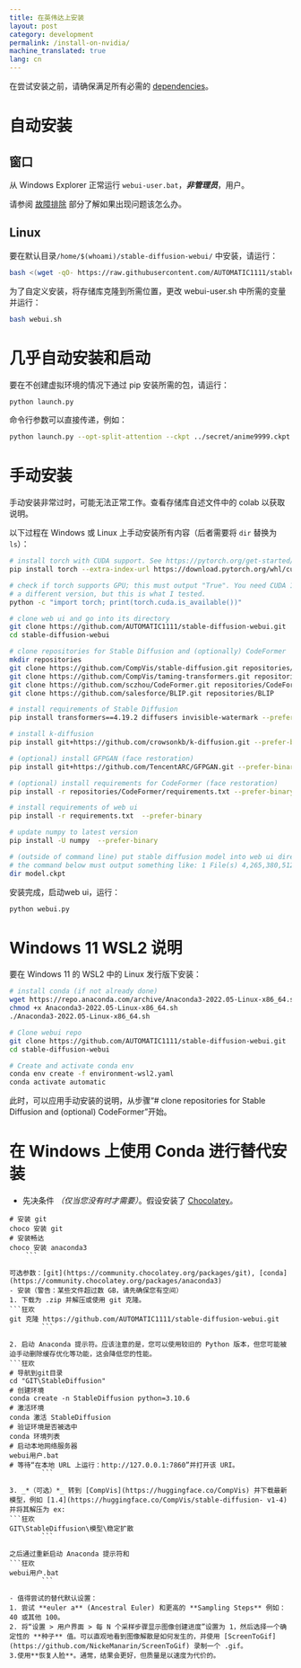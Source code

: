 ```yaml
---
title: 在英伟达上安装
layout: post
category: development
permalink: /install-on-nvidia/
machine_translated: true
lang: cn
---
```

在尝试安装之前，请确保满足所有必需的 [dependencies](Dependencies)。

# 自动安装
## 窗口
从 Windows Explorer 正常运行 `webui-user.bat`，***非管理员***，用户。

请参阅 [故障排除](Troubleshooting) 部分了解如果出现问题该怎么办。

## Linux
要在默认目录`/home/$(whoami)/stable-diffusion-webui/` 中安装，请运行：
```bash
bash <(wget -qO- https://raw.githubusercontent.com/AUTOMATIC1111/stable-diffusion-webui/master/webui.sh)
```

为了自定义安装，将存储库克隆到所需位置，更改 webui-user.sh 中所需的变量并运行：
```bash
bash webui.sh
```

# 几乎自动安装和启动
要在不创建虚拟环境的情况下通过 pip 安装所需的包，请运行：
```bash
python launch.py
```

命令行参数可以直接传递，例如：
```bash
python launch.py --opt-split-attention --ckpt ../secret/anime9999.ckpt
```

# 手动安装
手动安装非常过时，可能无法正常工作。查看存储库自述文件中的 colab 以获取说明。

以下过程在 Windows 或 Linux 上手动安装所有内容（后者需要将 `dir` 替换为 `ls`）：
```bash
# install torch with CUDA support. See https://pytorch.org/get-started/locally/ for more instructions if this fails.
pip install torch --extra-index-url https://download.pytorch.org/whl/cu113

# check if torch supports GPU; this must output "True". You need CUDA 11. installed for this. You might be able to use
# a different version, but this is what I tested.
python -c "import torch; print(torch.cuda.is_available())"

# clone web ui and go into its directory
git clone https://github.com/AUTOMATIC1111/stable-diffusion-webui.git
cd stable-diffusion-webui

# clone repositories for Stable Diffusion and (optionally) CodeFormer
mkdir repositories
git clone https://github.com/CompVis/stable-diffusion.git repositories/stable-diffusion
git clone https://github.com/CompVis/taming-transformers.git repositories/taming-transformers
git clone https://github.com/sczhou/CodeFormer.git repositories/CodeFormer
git clone https://github.com/salesforce/BLIP.git repositories/BLIP

# install requirements of Stable Diffusion
pip install transformers==4.19.2 diffusers invisible-watermark --prefer-binary

# install k-diffusion
pip install git+https://github.com/crowsonkb/k-diffusion.git --prefer-binary

# (optional) install GFPGAN (face restoration)
pip install git+https://github.com/TencentARC/GFPGAN.git --prefer-binary

# (optional) install requirements for CodeFormer (face restoration)
pip install -r repositories/CodeFormer/requirements.txt --prefer-binary

# install requirements of web ui
pip install -r requirements.txt  --prefer-binary

# update numpy to latest version
pip install -U numpy  --prefer-binary

# (outside of command line) put stable diffusion model into web ui directory
# the command below must output something like: 1 File(s) 4,265,380,512 bytes
dir model.ckpt

```

安装完成，启动web ui，运行：
```bash
python webui.py
```

# Windows 11 WSL2 说明
要在 Windows 11 的 WSL2 中的 Linux 发行版下安装：
```bash
# install conda (if not already done)
wget https://repo.anaconda.com/archive/Anaconda3-2022.05-Linux-x86_64.sh
chmod +x Anaconda3-2022.05-Linux-x86_64.sh
./Anaconda3-2022.05-Linux-x86_64.sh

# Clone webui repo
git clone https://github.com/AUTOMATIC1111/stable-diffusion-webui.git
cd stable-diffusion-webui

# Create and activate conda env
conda env create -f environment-wsl2.yaml
conda activate automatic

```

此时，可以应用手动安装的说明，从步骤“# clone repositories for Stable Diffusion and (optional) CodeFormer”开始。


# 在 Windows 上使用 Conda 进行替代安装
- 先决条件 _*（仅当您没有时才需要）*_。假设安装了 [Chocolatey](https://chocolatey.org/install)。
```狂欢
# 安装 git
choco 安装 git
# 安装畅达
choco 安装 anaconda3
    ```

可选参数：[git](https://community.chocolatey.org/packages/git), [conda](https://community.chocolatey.org/packages/anaconda3)
- 安装（警告：某些文件超过数 GB，请先确保您有空间）
1. 下载为 .zip 并解压或使用 git 克隆。
```狂欢
git 克隆 https://github.com/AUTOMATIC1111/stable-diffusion-webui.git
        ```

2. 启动 Anaconda 提示符。应该注意的是，您可以使用较旧的 Python 版本，但您可能被迫手动删除缓存优化等功能，这会降低您的性能。
```狂欢
# 导航到git目录
cd "GIT\StableDiffusion"
# 创建环境
conda create -n StableDiffusion python=3.10.6
# 激活环境
conda 激活 StableDiffusion
# 验证环境是否被选中
conda 环境列表
# 启动本地网络服务器
webui用户.bat
# 等待“在本地 URL 上运行：http://127.0.0.1:7860”并打开该 URI。
        ```

3. _*（可选）*_ 转到 [CompVis](https://huggingface.co/CompVis) 并下载最新模型，例如 [1.4](https://huggingface.co/CompVis/stable-diffusion- v1-4) 并将其解压为 ex:
```狂欢
GIT\StableDiffusion\模型\稳定扩散
        ```

之后通过重新启动 Anaconda 提示符和
```狂欢
webui用户.bat
        ```

- 值得尝试的替代默认设置：
1. 尝试 **euler a** (Ancestral Euler) 和更高的 **Sampling Steps** 例如：40 或其他 100。
2. 将“设置 > 用户界面 > 每 N 个采样步骤显示图像创建进度”设置为 1，然后选择一个确定性的 **种子** 值。可以直观地看到图像解散是如何发生的，并使用 [ScreenToGif](https://github.com/NickeManarin/ScreenToGif) 录制一个 .gif。
3.使用**恢复人脸**。通常，结果会更好，但质量是以速度为代价的。
